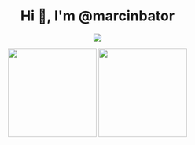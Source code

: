 <h1 align="center">Hi 👋, I'm @marcinbator</h1>

<p align="center">
  <a href="https://skillicons.dev">
    <img src="https://skillicons.dev/icons?i=java,spring,next" />
  </a>
</p>

<p align="center">
  <img height="180em" src="https://github-readme-stats.vercel.app/api?username=marcinbator&theme=noctis_minimus&show_icons=true" />
  <img height="180em" src="https://github-readme-stats.vercel.app/api/top-langs/?username=marcinbator&theme=noctis_minimus&layout=compact" />
</p>
